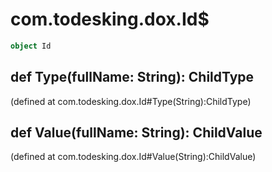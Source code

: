 # com.todesking.dox.Id$


```scala
object Id
```


 def Type(fullName: String): ChildType
---------------------------------------

(defined at com.todesking.dox.Id#Type(String):ChildType)


 def Value(fullName: String): ChildValue
-----------------------------------------

(defined at com.todesking.dox.Id#Value(String):ChildValue)

